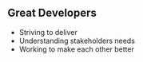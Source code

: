 ##  Great Developers

* Striving to deliver
* Understanding stakeholders needs
* Working to make each other better
